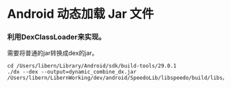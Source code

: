 # Android 动态加载 Jar 文件

### 利用DexClassLoader来实现。

需要将普通的jar转换成dex的jar。

```
cd /Users/libern/Library/Android/sdk/build-tools/29.0.1
./dx --dex --output=dynamic_combine_dx.jar /Users/libern/LibernWorking/dev/android/SpeedoLib/libspeedo/build/libs/libspeedo.jar
```